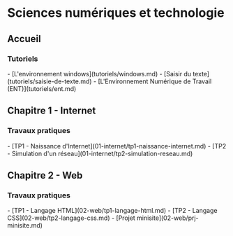# Sciences numériques et technologie

## Accueil

<h3>Tutoriels</h3>
- [L'environnement windows](tutoriels/windows.md)
- [Saisir du texte](tutoriels/saisie-de-texte.md)
- [L'Environnement Numérique de Travail (ENT)](tutoriels/ent.md)

## Chapitre 1 - Internet

<h3>Travaux pratiques</h3>
- [TP1 - Naissance d'Internet](01-internet/tp1-naissance-internet.md)
- [TP2 - Simulation d'un réseau](01-internet/tp2-simulation-reseau.md)

## Chapitre 2 - Web

<h3>Travaux pratiques</h3>
- [TP1 - Langage HTML](02-web/tp1-langage-html.md)
- [TP2 - Langage CSS](02-web/tp2-langage-css.md)
- [Projet minisite](02-web/prj-minisite.md)